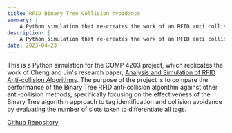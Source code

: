 ```yaml
---
title: RFID Binary Tree Collision Avoidance
summary: |
    A Python simulation that re-creates the work of an RFID anti collision algorithms research paper.
description: |
    A Python simulation that re-creates the work of an RFID anti collision algorithms research paper.
date: 2023-04-23
---
```


This is a Python simulation for the COMP 4203 project, which replicates the work of Cheng and Jin's research paper, [Analysis and Simulation of RFID Anti-collision Algorithms](https://ieeexplore.ieee.org/abstract/document/4195229). The purpose of the project is to compare the performance of the Binary Tree RFID anti-collision algorithm against other anti-collision methods, specifically focusing on the effectiveness of the Binary Tree algorithm approach to tag identification and collision avoidance by evaluating the number of slots taken to differentiate all tags.

[Github Repository](https://github.com/alexbhas/RFID-Binary-Tree-Collision-Avoidance)
